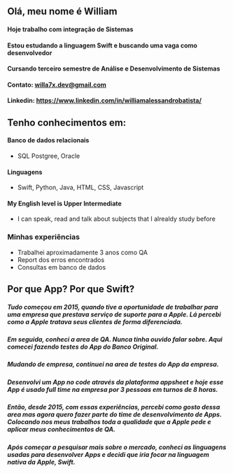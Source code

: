 ## Olá, meu nome é William

#### Hoje trabalho com integração de Sistemas
#### Estou estudando a linguagem Swift e buscando uma vaga como desenvolvedor
#### Cursando terceiro semestre de Análise e Desenvolvimento de Sistemas
#### Contato: willa7x.dev@gmail.com
#### Linkedin: https://www.linkedin.com/in/williamalessandrobatista/

## Tenho conhecimentos em:

#### Banco de dados relacionais
- SQL Postgree, Oracle

#### Linguagens
- Swift, Python, Java, HTML, CSS, Javascript

#### My English level is Upper Intermediate
- I can speak, read and talk about subjects that I alrealdy study before

### Minhas experiências
- Trabalhei aproximadamente 3 anos como QA
- Report dos erros encontrados
- Consultas em banco de dados

## Por que App? Por que Swift?

##### Tudo começou em 2015, quando tive a oportunidade de trabalhar para uma empresa que prestava serviço de suporte para a Apple. Lá percebi como a Apple tratava seus clientes de forma diferenciada. 
##### Em seguida, conheci a area de QA. Nunca tinha ouvido falar sobre. Aqui comecei fazendo testes do App do Banco Original.
##### Mudando de empresa, continuei na area de testes do App da empresa.
##### Desenvolvi um App no code através da plataforma appsheet e hoje esse App é usado full time na empresa por 3 pessoas em turnos de 8 horas.
##### Então, desde 2015, com essas experiências, percebi como gosto dessa area mas agora quero fazer parte do time de desenvolvimento de Apps. Colocando nos meus trabalhos toda a qualidade que a Apple pede e aplicar meus conhecimentos de QA.
##### Após começar a pesquisar mais sobre o mercado, conheci as linguagens usadas para desenvolver Apps e decidi que iria focar na linguagem nativa da Apple, Swift.
